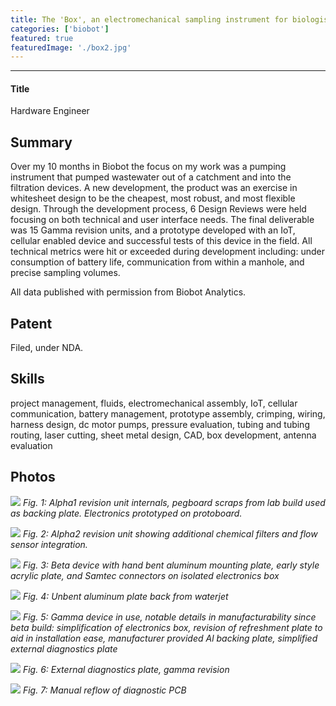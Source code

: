 ```yaml
---
title: The 'Box', an electromechanical sampling instrument for biologists and chemists
categories: ['biobot']
featured: true
featuredImage: './box2.jpg'
---
```

---
#### Title
Hardware Engineer

## Summary

Over my 10 months in Biobot the focus on my work was a pumping instrument that pumped wastewater out of a catchment and into the filtration devices. A new development, the product was an exercise in whitesheet design to be the cheapest, most robust, and most flexible design. Through the development process, 6 Design Reviews were held focusing on both technical and user interface needs. The final deliverable was 15 Gamma revision units, and a prototype developed with an IoT, cellular enabled device and successful tests of this device in the field. All technical metrics were hit or exceeded during development including: under consumption of battery life, communication from within a manhole, and precise sampling volumes.

All data published with permission from Biobot Analytics.

## Patent
Filed, under NDA.

## Skills

project management, fluids, electromechanical assembly, IoT, cellular communication, battery management, prototype assembly, crimping, wiring, harness design, dc motor pumps, pressure evaluation, tubing and tubing routing, laser cutting, sheet metal design, CAD, box development, antenna evaluation

## Photos
![](IMG_0853.JPEG)
*Fig. 1: Alpha1 revision unit internals, pegboard scraps from lab build used as backing plate. Electronics prototyped on protoboard.*

![](IMG_1390.JPEG)
*Fig. 2: Alpha2 revision unit showing additional chemical filters and flow sensor integration.*

![](IMG_1735.JPEG)
*Fig. 3: Beta device with hand bent aluminum mounting plate, early style acrylic plate, and Samtec connectors on isolated electronics box*

![](IMG_1717.JPEG)
*Fig. 4: Unbent aluminum plate back from waterjet*

![](gamma.jpeg)
*Fig. 5: Gamma device in use, notable details in manufacturability since beta build: simplification of electronics box, revision of refreshment plate to aid in installation ease, manufacturer provided Al backing plate, simplified external diagnostics plate*

![](IMG_2605.JPEG)
*Fig. 6: External diagnostics plate, gamma revision*

![](IMG_2612.JPEG)
*Fig. 7: Manual reflow of diagnostic PCB*

